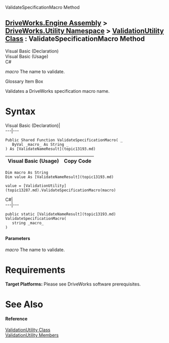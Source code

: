 ValidateSpecificationMacro Method   
  
[DriveWorks.Engine Assembly](topic2156.md) > [DriveWorks.Utility Namespace](topic13190.md) > [ValidationUtility Class](topic13287.md) : ValidateSpecificationMacro Method  
---  
  
Visual Basic (Declaration)    
Visual Basic (Usage)    
C# 

_macro_
    The name to validate.

Glossary Item Box

Validates a DriveWorks specification macro name. 

# Syntax

Visual Basic (Declaration)|   
---|---  
      
    
    Public Shared Function ValidateSpecificationMacro( _
       ByVal _macro_ As String _
    ) As [ValidateNameResult](topic13193.md)  
  
Visual Basic (Usage)| Copy Code  
---|---  
      
    
    Dim macro As String
    Dim value As [ValidateNameResult](topic13193.md)
     
    value = [ValidationUtility](topic13287.md).ValidateSpecificationMacro(macro)  
  
C#|   
---|---  
      
    
    public static [ValidateNameResult](topic13193.md) ValidateSpecificationMacro( 
       string _macro_
    )  
  
#### Parameters

 _macro_
    The name to validate.

# Requirements

**Target Platforms:** Please see DriveWorks software prerequisites.

# See Also

#### Reference

[ValidationUtility Class](topic13287.md)   
[ValidationUtility Members](topic13288.md)


